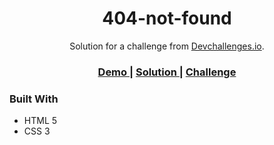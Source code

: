 <!-- Please update value in the {}  -->

<h1 align="center">404-not-found</h1>

<div align="center">
   Solution for a challenge from  <a href="http://devchallenges.io" target="_blank">Devchallenges.io</a>.
</div>

<div align="center">
  <h3>
    <a href="https://{your-demo-link.your-domain}">
      Demo
    </a>
    <span> | </span>
    <a href="https://{your-url-to-the-solution}">
      Solution
    </a>
    <span> | </span>
    <a href="https://devchallenges.io/challenges/wBunSb7FPrIepJZAg0sY">
      Challenge
    </a>
  </h3>
</div>

<!--

https://four04-not-found.herokuapp.com

https://i.ibb.co/kB7qsQR/Captura-de-Pantalla-2021-04-29-a-la-s-19-49-39.png

https://i.ibb.co/5FNNMTv/Captura-de-Pantalla-2021-04-29-a-la-s-19-53-08.png

## Table of Contents

- [Overview](#overview)
- [Built With](#built-with)
- [Features](#features)
- [Contact](#contact)
- [Acknowledgements](#acknowledgements)
## Overview

![screenshot](https://user-images.githubusercontent.com/16707738/92399059-5716eb00-f132-11ea-8b14-bcacdc8ec97b.png)
-->
### Built With

- HTML 5
- CSS 3

<!--
## Features

This application/site was created as a submission to a [DevChallenges](https://devchallenges.io/challenges) challenge. The [challenge](https://devchallenges.io/challenges/wBunSb7FPrIepJZAg0sY) was to build an application to complete the given user stories.


## Acknowledgements

- [Steps to replicate a design with only HTML and CSS](https://devchallenges-blogs.web.app/how-to-replicate-design/)
- [Marked - a markdown parser](https://github.com/chjj/marked)

## Contact

- Website [Check my personal site](https://{augustocarmona.github.io})
-->

<!-- TABLE OF CONTENTS -->
<!-- OVERVIEW -->
<!-- This section should list any major frameworks that you built your project using. Here are a few examples.-->
<!-- List the features of your application or follow the template. Don't share the figma file here :) -->
<!-- This section should list any articles or add-ons/plugins that helps you to complete the project. This is optional but it will help you in the future. For exmpale -->
